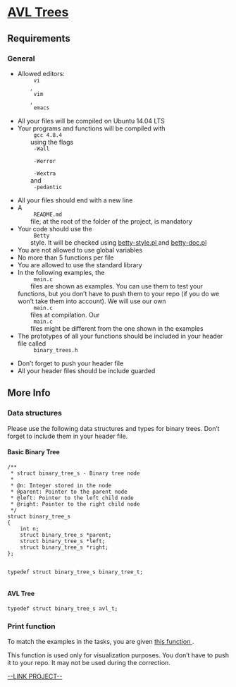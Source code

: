 # [AVL Trees](https://intranet.hbtn.io/projects/484)

<html>
<div class="panel panel-default" id="project-description">
 <div class="panel-body">
  <h2>
   Requirements
  </h2>
  <h3>
   General
  </h3>
  <ul>
   <li>
    Allowed editors:
    <code>
     vi
    </code>
    ,
    <code>
     vim
    </code>
    ,
    <code>
     emacs
    </code>
   </li>
   <li>
    All your files will be compiled on Ubuntu 14.04 LTS
   </li>
   <li>
    Your programs and functions will be compiled with
    <code>
     gcc 4.8.4
    </code>
    using the flags
    <code>
     -Wall
    </code>
    <code>
     -Werror
    </code>
    <code>
     -Wextra
    </code>
    and
    <code>
     -pedantic
    </code>
   </li>
   <li>
    All your files should end with a new line
   </li>
   <li>
    A
    <code>
     README.md
    </code>
    file, at the root of the folder of the project, is mandatory
   </li>
   <li>
    Your code should use the
    <code>
     Betty
    </code>
    style. It will be checked using
    <a href="https://github.com/hs-hq/Betty/blob/master/betty-style.pl" target="_blank" title="betty-style.pl">
     betty-style.pl
    </a>
    and
    <a href="https://github.com/hs-hq/Betty/blob/master/betty-doc.pl" target="_blank" title="betty-doc.pl">
     betty-doc.pl
    </a>
   </li>
   <li>
    You are not allowed to use global variables
   </li>
   <li>
    No more than 5 functions per file
   </li>
   <li>
    You are allowed to use the standard library
   </li>
   <li>
    In the following examples, the
    <code>
     main.c
    </code>
    files are shown as examples. You can use them to test your functions, but you don’t have to push them to your repo (if you do we won’t take them into account). We will use our own
    <code>
     main.c
    </code>
    files at compilation. Our
    <code>
     main.c
    </code>
    files might be different from the one shown in the examples
   </li>
   <li>
    The prototypes of all your functions should be included in your header file called
    <code>
     binary_trees.h
    </code>
   </li>
   <li>
    Don’t forget to push your header file
   </li>
   <li>
    All your header files should be include guarded
   </li>
  </ul>
  <h2>
   More Info
  </h2>
  <h3>
   Data structures
  </h3>
  <p>
   Please use the following data structures and types for binary trees. Don’t forget to include them in your header file.
  </p>
  <h4>
   Basic Binary Tree
  </h4>
  <pre><code>/**
 * struct binary_tree_s - Binary tree node
 *
 * @n: Integer stored in the node
 * @parent: Pointer to the parent node
 * @left: Pointer to the left child node
 * @right: Pointer to the right child node
 */
struct binary_tree_s
{
    int n;
    struct binary_tree_s *parent;
    struct binary_tree_s *left;
    struct binary_tree_s *right;
};

typedef struct binary_tree_s binary_tree_t;
</code></pre>
  <h4>
   AVL Tree
  </h4>
  <pre><code>typedef struct binary_tree_s avl_t;
</code></pre>
  <h3>
   Print function
  </h3>
  <p>
   To match the examples in the tasks, you are given
   <a href="https://github.com/hs-hq/0x1C.c" target="_blank" title="this function">
    this function
   </a>
   .
  </p>
  <p>
   This function is used only for visualization purposes. You don’t have to push it to your repo. It may not be used during the correction.
  </p>
 </div>
</div>

[--LINK PROJECT--](https://intranet.hbtn.io/projects/484)
</html>